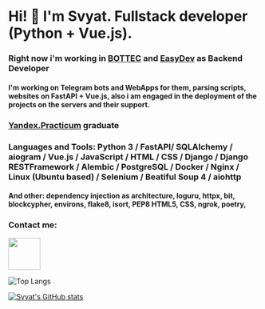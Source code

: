 # Hi! 👋 I'm Svyat. Fullstack developer (Python + Vue.js).

### Right now i'm working in <a href="https://bottec.ru/">BOTTEC</a> and <a href="https://github.com/EasyDevCompany">EasyDev</a> as Backend Developer

#### I'm working on Telegram bots and WebApps for them, parsing scripts, websites on FastAPI + Vue.js, also i am engaged in the deployment of the projects on the servers and their support.

### <a href="https://practicum.yandex.ru/backend-developer/">Yandex.Practicum</a> graduate

### Languages and Tools: Python 3 / FastAPI/ SQLAlchemy / aiogram / Vue.js / JavaScript / HTML / CSS / Django / Django RESTFramework / Alembic / PostgreSQL / Docker / Nginx / Linux (Ubuntu based) / Selenium / Beatiful Soup 4 / aiohttp

#### And other: dependency injection as architecture, loguru, httpx, bit, blockcypher, environs, flake8, isort, PEP8 HTML5, CSS, ngrok, poetry, 

### Contact me:
<a href="https://t.me/Slava_tar" target="_blank"><img height="64" width="64" src="https://user-images.githubusercontent.com/73361756/221234695-e2c3ab28-3ca9-431c-b482-e6b9c5b55035.svg"/></a>

![Top Langs](https://github-readme-stats.vercel.app/api/top-langs/?username=SvyatoSllav&layout=compact&theme=dark)

[![Svyat's GitHub stats](https://github-readme-stats.vercel.app/api?username=SvyatoSllav)](https://github.com/evencatt/github-readme-stats)
